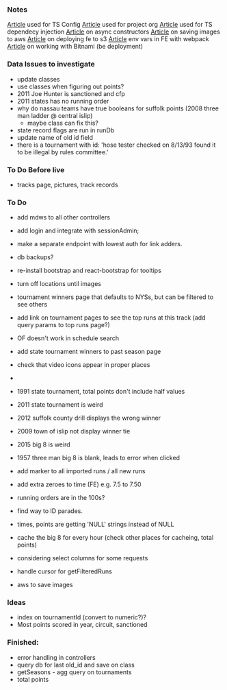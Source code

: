 ### Notes

[Article](https://www.section.io/engineering-education/how-to-use-typescript-with-nodejs/) used for TS Config
[Article](https://dev.to/santypk4/bulletproof-node-js-project-architecture-4epf) used for project org
[Article](https://dev.to/vovaspace/dependency-injection-in-typescript-4mbf) used for TS dependecy injection
[Article](https://dev.to/somedood/the-proper-way-to-write-async-constructors-in-javascript-1o8c#:~:text=The%20static%20async%20factory%20function,the%20indirect%20invocation%20of%20constructor%20.) on async constructors
[Article](https://flaviocopes.com/node-aws-s3-upload-image/) on saving images to aws
[Article](https://blog.cloudthat.com/step-by-step-guide-to-deploy-reactjs-app-on-aws-s3/) on deploying fe to s3
[Article](https://webpack.js.org/plugins/define-plugin) env vars in FE with webpack
[Article](https://docs.bitnami.com/aws/infrastructure/nodejs/) on working with Bitnami (be deployment)


### Data Issues to investigate
* update classes
* use classes when figuring out points? 
* 2011 Joe Hunter is sanctioned and cfp
* 2011 states has no running order
* why do nassau teams have true booleans for suffolk points (2008 three man ladder @ central islip)
    * maybe class can fix this? 
* state record flags are run in runDb
* update name of old id field
* there is a tournament with id: 'hose tester checked on 8/13/93 found it to be illegal by rules committee.'

### To Do Before live
* tracks page, pictures, track records

### To Do

* add mdws to all other controllers
* add login and integrate with sessionAdmin; 

* make a separate endpoint with lowest auth for link adders.  
* db backups?

* re-install bootstrap and react-bootstrap for tooltips
* turn off locations until images
* tournament winners page that defaults to NYSs, but can be filtered to see others
* add link on tournament pages to see the top runs at this track (add query params to top runs page?)
* OF doesn't work in schedule search
* add state tournament winners to past season page
* check that video icons appear in proper places
* 

* 1991 state tournament, total points don't include half values
* 2011 state tournament is weird
* 2012 suffolk county drill displays the wrong winner
* 2009 town of islip not display winner tie
* 2015 big 8 is weird
* 1957 three man big 8 is blank, leads to error when clicked

* add marker to all imported runs / all new runs
* add extra zeroes to time (FE) e.g. 7.5 to 7.50
* running orders are in the 100s?
* find way to ID parades.
* times, points are getting 'NULL' strings instead of NULL
* cache the big 8 for every hour (check other places for cacheing, total points)
* considering select columns for some requests
* handle cursor for getFilteredRuns
* aws to save images

### Ideas
* index on tournamentId (convert to numeric?)?
* Most points scored in year, circuit, sanctioned

### Finished: 
* error handling in controllers
* query db for last old_id and save on class
* getSeasons - agg query on tournaments
* total points


